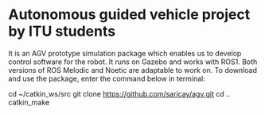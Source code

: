 # Autonomous guided vehicle project by ITU students
It is an AGV prototype simulation package which enables us to develop control software for the robot. It runs on Gazebo and works with ROS1. Both versions of ROS Melodic and Noetic are adaptable to work on. To download and use the package, enter the command below in terminal:

cd ~/catkin_ws/src
git clone https://github.com/saricay/agv.git
cd ..
catkin_make
